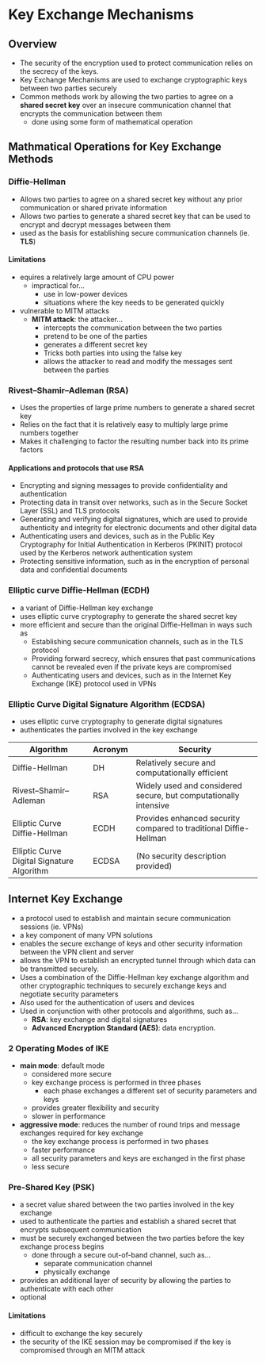 # Key Exchange Mechanisms

## Overview
- The security of the encryption used to protect communication relies on the secrecy of the keys.
- Key Exchange Mechanisms are used to exchange cryptographic keys between two parties securely
- Common methods work by allowing the two parties to agree on a **shared secret key** over an insecure communication channel that encrypts the communication between them
    - done using some form of mathematical operation

## Mathmatical Operations for Key Exchange Methods

### Diffie-Hellman
- Allows two parties to agree on a shared secret key without any prior communication or shared private information
- Allows two parties to generate a shared secret key that can be used to encrypt and decrypt messages between them
- used as the basis for establishing secure communication channels (ie. **TLS**)

#### Limitations
- equires a relatively large amount of CPU power
    - impractical for...
        - use in low-power devices
        - situations where the key needs to be generated quickly
- vulnerable to MITM attacks
    - **MITM attack**: the attacker...
        - intercepts the communication between the two parties
        - pretend to be one of the parties
        - generates a different secret key
        - Tricks both parties into using the false key
        - allows the attacker to read and modify the messages sent between the parties

### Rivest–Shamir–Adleman (RSA)
- Uses the properties of large prime numbers to generate a shared secret key
- Relies on the fact that it is relatively easy to multiply large prime numbers together
- Makes it challenging to factor the resulting number back into its prime factors

#### Applications and protocols that use RSA
- Encrypting and signing messages to provide confidentiality and authentication
- Protecting data in transit over networks, such as in the Secure Socket Layer (SSL) and TLS protocols
- Generating and verifying digital signatures, which are used to provide authenticity and integrity for electronic documents and other digital data
- Authenticating users and devices, such as in the Public Key Cryptography for Initial Authentication in Kerberos (PKINIT) protocol used by the Kerberos network authentication system
- Protecting sensitive information, such as in the encryption of personal data and confidential documents

### Elliptic curve Diffie-Hellman (ECDH)
- a variant of Diffie-Hellman key exchange
- uses elliptic curve cryptography to generate the shared secret key
- more efficient and secure than the original Diffie-Hellman in ways such as 
    - Establishing secure communication channels, such as in the TLS protocol
    - Providing forward secrecy, which ensures that past communications cannot be revealed even if the private keys are compromised
    - Authenticating users and devices, such as in the Internet Key Exchange (IKE) protocol used in VPNs

### Elliptic Curve Digital Signature Algorithm (ECDSA)
- uses elliptic curve cryptography to generate digital signatures
- authenticates the parties involved in the key exchange

| Algorithm                                 | Acronym | Security |
|-------------------------------------------|---------|-------------------------------------------------------------|
| Diffie-Hellman                            | DH      | Relatively secure and computationally efficient             |
| Rivest–Shamir–Adleman                     | RSA     | Widely used and considered secure, but computationally intensive |
| Elliptic Curve Diffie-Hellman             | ECDH    | Provides enhanced security compared to traditional Diffie-Hellman |
| Elliptic Curve Digital Signature Algorithm | ECDSA   | (No security description provided)                           |

## Internet Key Exchange
- a protocol used to establish and maintain secure communication sessions (ie. VPNs)
- a key component of many VPN solutions
- enables the secure exchange of keys and other security information between the VPN client and server
- allows the VPN to establish an encrypted tunnel through which data can be transmitted securely.
- Uses a combination of the Diffie-Hellman key exchange algorithm and other cryptographic techniques to securely exchange keys and negotiate security parameters
- Also used for the authentication of users and devices
- Used in conjunction with other protocols and algorithms, such as...
    - **RSA**: key exchange and digital signatures
    - **Advanced Encryption Standard (AES)**: data encryption.

### 2 Operating Modes of IKE
- **main mode**: default mode
    - considered more secure
    - key exchange process is performed in three phases
        - each phase exchanges a different set of security parameters and keys
    - provides greater flexibility and security
    - slower in performance
- **aggressive mode**: reduces the number of round trips and message exchanges required for key exchange
    - the key exchange process is performed in two phases
    - faster performance
    - all security parameters and keys are exchanged in the first phase
    - less secure

### Pre-Shared Key (PSK)
- a secret value shared between the two parties involved in the key exchange
- used to authenticate the parties and establish a shared secret that encrypts subsequent communication
- must be securely exchanged between the two parties before the key exchange process begins
    - done through a secure out-of-band channel, such as...
        - separate communication channel
        - physically exchange
- provides an additional layer of security by allowing the parties to authenticate with each other
- optional

#### Limitations
- difficult to exchange the key securely
- the security of the IKE session may be compromised if the key is compromised through an MITM attack